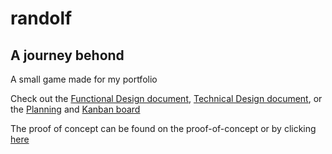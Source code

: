 # randolf
## A journey behond

A small game made for my portfolio  

Check out the [Functional Design document](/Game-Design/Functional-Design.md), [Technical Design document](/Game-Design/Technical-Design.md), or the [Planning](/Game-Design/Planning.md) and [Kanban board](https://github.com/oddsqrl/randolf/projects/1)

The proof of concept can be found on the proof-of-concept or by clicking [here](https://github.com/oddsqrl/randolf/tree/Proof-of-Concept/Game-Design/Proof-of-Concept)

